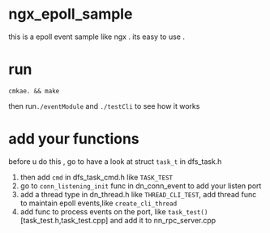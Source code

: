 # ngx_epoll_sample
this is a epoll event sample like ngx . its easy to use .

# run
`cmkae. && make`

then run`./eventModule` and `./testCli` to see how it works

# add your functions
before u do this , go to have a look at struct `task_t`
in dfs_task.h

1. then add `cmd` in dfs_task_cmd.h like `TASK_TEST`
2. go to `conn_listening_init` func in dn_conn_event to add your listen port
3. add a thread type in dn_thread.h like `THREAD_CLI_TEST`, add thread func to maintain epoll events,like `create_cli_thread`
4. add func to process events on the port, like `task_test()` \[task_test.h,task_test.cpp\] and add it to nn_rpc_server.cpp 

 


